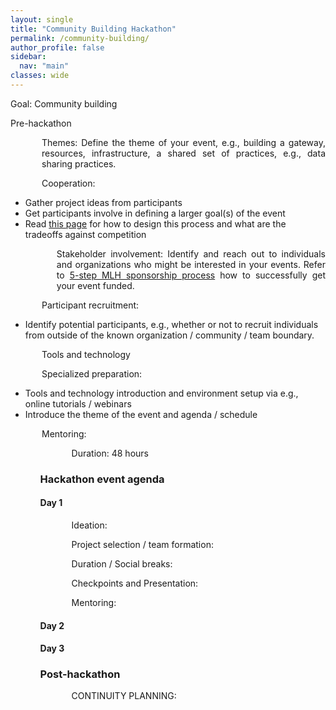 ```yaml
---
layout: single
title: "Community Building Hackathon"
permalink: /community-building/
author_profile: false
sidebar:
  nav: "main"
classes: wide
---
```

<style>
  p {
    text-align:justify;
    padding-left: 50px; }
</style>
<p style="padding-left:0px;">Goal: Community building</p>
<p style="padding-left:0px;">Pre-hackathon</p>
<p>Themes: Define the theme of your event, e.g., building a gateway, resources, infrastructure, a shared set of practices, e.g., data sharing practices.</p>
<p>Cooperation:
  <ul><li>Gather project ideas from participants</li>
  <li>Get participants involve in defining a larger goal(s) of the event</li>
  <li>Read <a href="{{ relative_url }}/hackathon-planning-kit/competition-cooperation">this page</a> for how to design this process and what are the tradeoffs against competition</li></p>
<p>Stakeholder involvement: Identify and reach out to individuals and organizations who might be interested in your events. Refer to <a href="https://guide.mlh.io/organizer-timeline/4-months-before/sponsorship">5-step MLH sponsorship process</a> how to successfully get your event funded.</ul></p>
<p>Participant recruitment:
  <ul><li>Identify potential participants, e.g., whether or not to recruit individuals from outside of the known organization / community / team boundary.</li></ul></p>
<p>Tools and technology
<p>Specialized preparation:
  <ul><li>Tools and technology introduction and environment setup via e.g., online tutorials / webinars</li>
  <li>Introduce the theme of the event and agenda / schedule</li></ul></p>
<p>Mentoring:
  <ul><ul></p>
<p>Duration: 48 hours</p>

<h3>Hackathon event agenda</h3>
<h4>Day 1</h4>
<p>Ideation:</p>
<p>Project selection / team formation:</p>
<p>Duration / Social breaks:</p>
<p>Checkpoints and Presentation:</p>
<p>Mentoring: </p>
<h4>Day 2</h4>
<h4>Day 3</h4>

<h3>Post-hackathon</h3>
<p>CONTINUITY PLANNING: </p>

